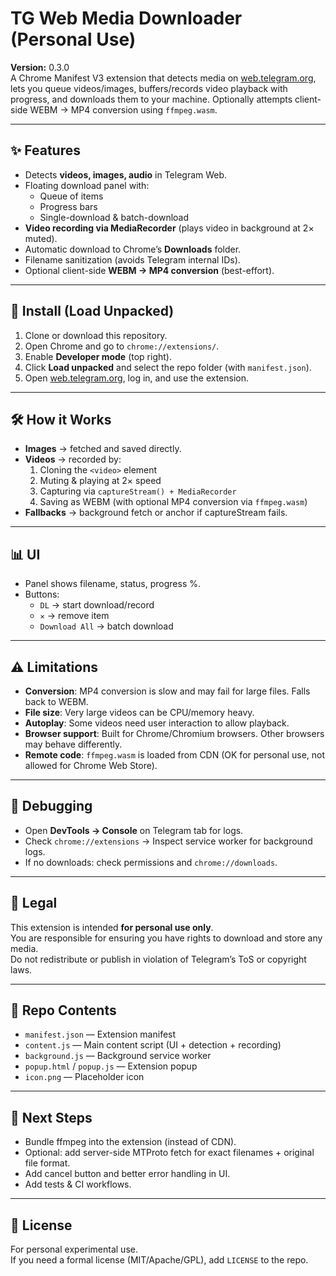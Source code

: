 # TG Web Media Downloader (Personal Use)

**Version:** 0.3.0  
A Chrome Manifest V3 extension that detects media on [web.telegram.org](https://web.telegram.org), lets you queue videos/images, buffers/records video playback with progress, and downloads them to your machine. Optionally attempts client-side WEBM → MP4 conversion using `ffmpeg.wasm`.

---

## ✨ Features
- Detects **videos, images, audio** in Telegram Web.
- Floating download panel with:
  - Queue of items
  - Progress bars
  - Single-download & batch-download
- **Video recording via MediaRecorder** (plays video in background at 2× muted).
- Automatic download to Chrome’s **Downloads** folder.
- Filename sanitization (avoids Telegram internal IDs).
- Optional client-side **WEBM → MP4 conversion** (best-effort).

---

## 🚀 Install (Load Unpacked)
1. Clone or download this repository.
2. Open Chrome and go to `chrome://extensions/`.
3. Enable **Developer mode** (top right).
4. Click **Load unpacked** and select the repo folder (with `manifest.json`).
5. Open [web.telegram.org](https://web.telegram.org), log in, and use the extension.

---

## 🛠 How it Works
- **Images** → fetched and saved directly.
- **Videos** → recorded by:
  1. Cloning the `<video>` element
  2. Muting & playing at 2× speed
  3. Capturing via `captureStream() + MediaRecorder`
  4. Saving as WEBM (with optional MP4 conversion via `ffmpeg.wasm`)
- **Fallbacks** → background fetch or anchor if captureStream fails.

---

## 📊 UI
- Panel shows filename, status, progress %.
- Buttons:  
  - `DL` → start download/record  
  - `✕` → remove item  
  - `Download All` → batch download

---

## ⚠️ Limitations
- **Conversion**: MP4 conversion is slow and may fail for large files. Falls back to WEBM.
- **File size**: Very large videos can be CPU/memory heavy.
- **Autoplay**: Some videos need user interaction to allow playback.
- **Browser support**: Built for Chrome/Chromium browsers. Other browsers may behave differently.
- **Remote code**: `ffmpeg.wasm` is loaded from CDN (OK for personal use, not allowed for Chrome Web Store).

---

## 🔧 Debugging
- Open **DevTools → Console** on Telegram tab for logs.
- Check `chrome://extensions` → Inspect service worker for background logs.
- If no downloads: check permissions and `chrome://downloads`.

---

## 📜 Legal
This extension is intended **for personal use only**.  
You are responsible for ensuring you have rights to download and store any media.  
Do not redistribute or publish in violation of Telegram’s ToS or copyright laws.

---

## 📂 Repo Contents
- `manifest.json` — Extension manifest  
- `content.js` — Main content script (UI + detection + recording)  
- `background.js` — Background service worker  
- `popup.html` / `popup.js` — Extension popup  
- `icon.png` — Placeholder icon  

---

## 📌 Next Steps
- Bundle ffmpeg into the extension (instead of CDN).
- Optional: add server-side MTProto fetch for exact filenames + original file format.
- Add cancel button and better error handling in UI.
- Add tests & CI workflows.

---

## 📄 License
For personal experimental use.  
If you need a formal license (MIT/Apache/GPL), add `LICENSE` to the repo.
